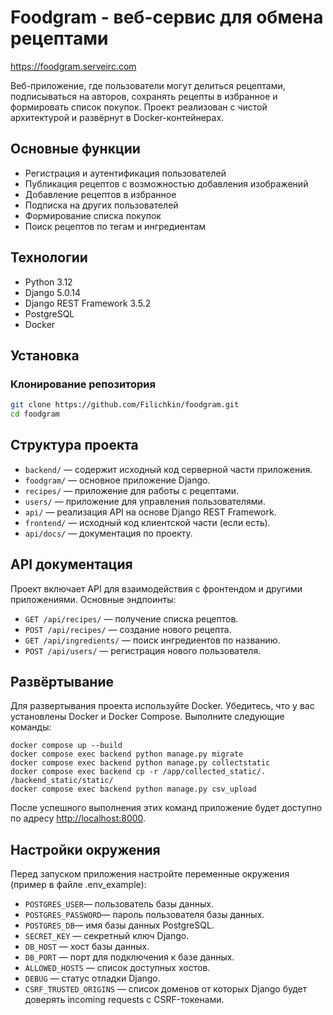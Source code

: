 # Foodgram - веб-сервис для обмена рецептами

<https://foodgram.serveirc.com>

Веб-приложение, где пользователи могут делиться рецептами, подписываться на авторов, сохранять рецепты в избранное и формировать список покупок. Проект реализован с чистой архитектурой и развёрнут в Docker-контейнерах.

## Основные функции

- Регистрация и аутентификация пользователей
- Публикация рецептов с возможностью добавления изображений
- Добавление рецептов в избранное
- Подписка на других пользователей
- Формирование списка покупок
- Поиск рецептов по тегам и ингредиентам

## Технологии

- Python 3.12
- Django 5.0.14
- Django REST Framework 3.5.2
- PostgreSQL
- Docker

## Установка

### Клонирование репозитория

```bash
git clone https://github.com/Filichkin/foodgram.git
cd foodgram
```

## Структура проекта

- `backend/` — содержит исходный код серверной части приложения.
- `foodgram/` — основное приложение Django.
- `recipes/` — приложение для работы с рецептами.
- `users/` — приложение для управления пользователями.
- `api/` — реализация API на основе Django REST Framework.
- `frontend/` — исходный код клиентской части (если есть).
- `api/docs/` — документация по проекту.

## API документация

Проект включает API для взаимодействия с фронтендом и другими приложениями. Основные эндпоинты:

- `GET /api/recipes/` — получение списка рецептов.
- `POST /api/recipes/` — создание нового рецепта.
- `GET /api/ingredients/` — поиск ингредиентов по названию.
- `POST /api/users/` — регистрация нового пользователя.

## Развёртывание

Для развертывания проекта используйте Docker. Убедитесь, что у вас установлены Docker и Docker Compose. Выполните следующие команды:
```
docker compose up --build
docker compose exec backend python manage.py migrate
docker compose exec backend python manage.py collectstatic
docker compose exec backend cp -r /app/collected_static/. /backend_static/static/
docker compose exec backend python manage.py csv_upload
```
После успешного выполнения этих команд приложение будет доступно по адресу <http://localhost:8000>.

## Настройки окружения

Перед запуском приложения настройте переменные окружения (пример в файле .env_example):

- `POSTGRES_USER`— пользователь базы данных.
- `POSTGRES_PASSWORD`— пароль пользователя базы данных.
- `POSTGRES_DB`— имя базы данных PostgreSQL.
- `SECRET_KEY` — секретный ключ Django.
- `DB_HOST` — хост базы данных.
- `DB_PORT` — порт для подключения к базе данных.
- `ALLOWED_HOSTS` — список доступных хостов.
- `DEBUG` — статус отладки Django.
- `CSRF_TRUSTED_ORIGINS` — список доменов от которых Django будет доверять incoming requests с CSRF-токенами.

